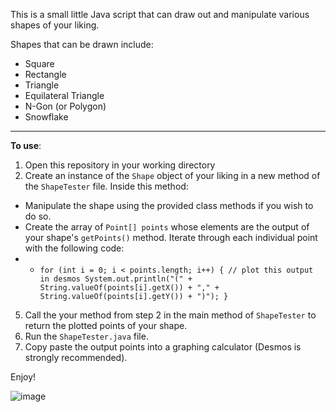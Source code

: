 This is a small little Java script that can draw out and manipulate various shapes of your liking.

Shapes that can be drawn include: 
* Square
* Rectangle
* Triangle
* Equilateral Triangle
* N-Gon (or Polygon)
* Snowflake
---
**To use**:
1. Open this repository in your working directory
2. Create an instance of the `Shape` object of your liking in a new method of the `ShapeTester` file. Inside this method:
* Manipulate the shape using the provided class methods if you wish to do so.
* Create the array of `Point[] points` whose elements are the output of your shape's `getPoints()` method. Iterate through each individual point with the following code:
* * `for (int i = 0; i < points.length; i++) { // plot this output in desmos
      System.out.println("(" + String.valueOf(points[i].getX()) + "," + String.valueOf(points[i].getY()) + ")");
    } `
5. Call the your method from step 2 in the main method of `ShapeTester` to return the plotted points of your shape.
6. Run the `ShapeTester.java` file.
7. Copy paste the output points into a graphing calculator (Desmos is strongly recommended).

Enjoy!

![image](https://user-images.githubusercontent.com/33074434/128992036-90857315-862c-4dd9-a009-8e4c8e9df46d.png)
